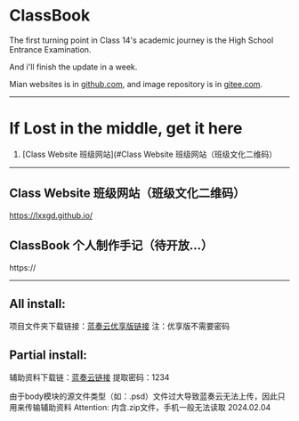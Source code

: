 # ClassBook
The first turning point in Class 14's academic journey is the High School Entrance Examination.

And i'll finish the update in a week.

Mian websites is in [github.com](https://github.com/lovcoxin/classbook), and image repository is in [gitee.com](https://gitee.com/lycolovcoxin/classbook).

---

# If Lost in the middle, get it here
1. [Class Website 班级网站](#Class Website 班级网站（班级文化二维码）






---

## Class Website 班级网站（班级文化二维码）
https://lxxgd.github.io/


## ClassBook 个人制作手记（待开放...）
https://

---

## All install:
项目文件夹下载链接：[蓝奏云优享版链接](https://www.ilanzou.com/s/MXF6fRG)
注：优享版不需要密码
  
## Partial install:
辅助资料下载链：[蓝奏云链接](https://lovcoxin.lanzout.com/iqQDI1oo94be)
提取密码：1234

由于body模块的源文件类型（如：.psd）文件过大导致蓝奏云无法上传，因此只用来传输辅助资料
Attention: 内含.zip文件，手机一般无法读取
2024.02.04


